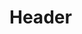 <!-- TITLE: BatMonitor - Implementation Manual V0.1 -->
<!-- SUBTITLE: A quick summary of BatMonitor - Implementation Manual V0.1 -->

# Header